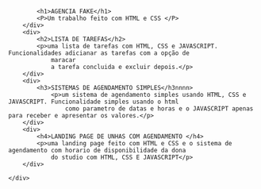 
            <h1>AGENCIA FAKE</h1>
            <P>Um trabalho feito com HTML e CSS </P>
        </div>
        <div>
            <h2>LISTA DE TAREFAS</h2>
            <p>uma lista de tarefas com HTML, CSS e JAVASCRIPT. Funcionalidades adicianar as tarefas com a opção de
                maracar
                a tarefa concluida e excluir depois.</p>
        </div>
        <div>
            <h3>SISTEMAS DE AGENDAMENTO SIMPLES</h3nnnn>
                <p>um sistema de agendamento simples usando HTML, CSS e JAVASCRIPT. Funcionalidade simples usando o html
                    como parametro de datas e horas e o JAVASCRIPT apenas para receber e apresentar os valores.</p>
        </div>
        <div>
            <h4>LANDING PAGE DE UNHAS COM AGENDAMENTO </h4>
            <p>uma landing page feito com HTML e CSS e o sistema de agendamento com horario de disponibilidade da dona
                do studio com HTML, CSS E JAVASCRIPT</p>
        </div>

    </div>
</body>

</html>
